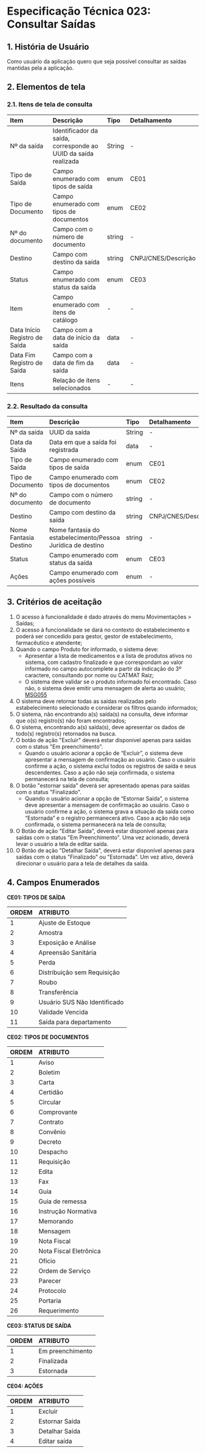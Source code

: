 # Especificação Técnica 023: Consultar Saídas

## 1. História de Usuário

Como usuário da aplicação quero que seja possível consultar as saídas mantidas pela a aplicação.

## 2. Elementos de tela

### 2.1. Itens de tela de consulta

| Item | Descrição | Tipo | Detalhamento |
| :--- | :--- | :--- | :--- |
| Nº da saída | Identificador da saída, corresponde ao UUID da saída realizada | String | - |
| Tipo de Saída | Campo enumerado com tipos de saída | enum | CE01 |
| Tipo de Documento | Campo enumerado com tipos de documentos | enum | CE02 |
| Nº do documento | Campo com o número de documento | string | - |
| Destino | Campo com destino da saída | string | CNPJ/CNES/Descrição |
| Status | Campo enumerado com status da saída | enum | CE03 |
| Item | Campo enumerado com itens de catálogo | - | - | - |
| Data Início Registro de Saída | Campo com a data de início da saída | data | - |
| Data Fim Registro de Saída | Campo com a data de fim da saída | data | - |
| Itens | Relação de itens selecionados | - | - | - |

### 2.2. Resultado da consulta

| Item | Descrição | Tipo | Detalhamento |
| :--- | :--- | :--- | :--- |
| Nº da saída | UUID da saída | String | - |
| Data da Saída | Data em que a saída foi registrada | data | - |
| Tipo de Saída | Campo enumerado com tipos de saída | enum | CE01 |
| Tipo de Documento | Campo enumerado com tipos de documentos | enum | CE02 |
| Nº do documento | Campo com o número de documento | string | - |
| Destino | Campo com destino da saída | string | CNPJ/CNES/Descrição |
| Nome Fantasia Destino | Nome fantasia do estabelecimento/Pessoa Jurídica de destino | string | - |
| Status | Campo enumerado com status da saída | enum | CE03 |
| Ações | Campo enumerado com ações possíveis | enum | - | CE04 |

## 3. Critérios de aceitação

1. O acesso à funcionalidade é dado através do menu Movimentações > Saídas;
2. O acesso à funcionalidade se dará no contexto do estabelecimento e poderá ser concedido para gestor, gestor de estabelecimento, farmacêutico e atendente;
3. Quando o campo Produto for informado, o sistema deve:  
      * Apresentar a lista de medicamentos e a lista de produtos ativos no sistema, com cadastro finalizado e que correspondam ao valor informado no campo autocomplete a partir da indicação do 3º caractere, consultando por nome ou CATMAT Raiz;  
      * O sistema deve validar se o produto informado foi encontrado. Caso não, o sistema deve emitir uma mensagem de alerta ao usuário; [MSG055](DocumentoDeMensagensv2.md#msg055)
4. O sistema deve retornar todas as saídas realizadas pelo estabelecimento selecionado e considerar os filtros quando informados;
5. O sistema, não encontrando a(s) saída(s) na consulta, deve informar que o(s) registro(s) não foram encontrados;
6. O sistema, encontrando a(s) saída(s), deve apresentar os dados de todo(s) registro(s) retornados na busca.
7. O botão de ação "Excluir" deverá estar disponível apenas para saídas com o status "Em preenchimento".  
      * Quando o usuário acionar a opção de “Excluir”, o sistema deve apresentar a mensagem de confirmação ao usuário. Caso o usuário confirme a ação, o sistema exclui todos os registros de saída e seus descendentes. Caso a ação não seja confirmada, o sistema permanecerá na tela de consulta;
8. O botão "estornar saída" deverá ser apresentado apenas para saídas com o status "Finalizado".  
      * Quando o usuário acionar a opção de “Estornar Saída”, o sistema deve apresentar a mensagem de confirmação ao usuário. Caso o usuário confirme a ação, o sistema grava a situação da saída como “Estornada” e o registro permanecerá ativo. Caso a ação não seja confirmada, o sistema permanecerá na tela de consulta;
9. O Botão de ação "Editar Saída", deverá estar disponível apenas para saídas com o status "Em Preenchimento". Uma vez acionado, deverá levar o usuário a tela de editar saída.
10. O Botão de ação "Detalhar Saída", deverá estar disponível apenas para saídas com o status "Finalizado" ou "Estornada". Um vez ativo, deverá direcionar o usuário para a tela de detalhes da saída.

## 4. Campos Enumerados

**CE01: TIPOS DE SAÍDA**

| ORDEM | ATRIBUTO |  
| :--- | :--- |  
| 1 | Ajuste de Estoque |  
| 2 | Amostra |  
| 3 | Exposição e Análise |  
| 4 | Apreensão Sanitária |  
| 5 | Perda |
| 6 | Distribuição sem Requisição |  
| 7 | Roubo |  
| 8 | Transferência |  
| 9 | Usuário SUS Não Identificado |  
| 10 | Validade Vencida |  
| 11 | Saída para departamento |  

**CE02: TIPOS DE DOCUMENTOS**

| ORDEM | ATRIBUTO |
| :--- | :--- |
| 1 | Aviso |
| 2 | Boletim |
| 3 | Carta |
| 4 | Certidão |
| 5 | Circular |
| 6 | Comprovante |
| 7 | Contrato |
| 8 | Convênio |
| 9 | Decreto |
| 10 | Despacho |
| 11 | Requisição |
| 12 | Edita |
| 13 | Fax |
| 14 | Guia |
| 15 | Guia de remessa |
| 16 | Instrução Normativa |
| 17 | Memorando |
| 18 | Mensagem |
| 19 | Nota Fiscal |
| 20 | Nota Fiscal Eletrônica |
| 21 | Ofício |
| 22 | Ordem de Serviço |
| 23 | Parecer |
| 24 | Protocolo |
| 25 | Portaria |
| 26 | Requerimento |
  


**CE03: STATUS DE SAÍDA**

| ORDEM | ATRIBUTO |
| :--- | :--- |
| 1 | Em preenchimento |
| 2 | Finalizada |
| 3 | Estornada |

  

**CE04: AÇÕES**

| ORDEM | ATRIBUTO |
| :--- | :--- |
| 1 | Excluir |
| 2 | Estornar Saída |
| 3 | Detalhar Saída |
| 4 | Editar saída |